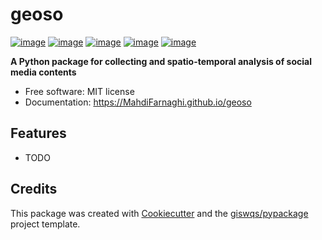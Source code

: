 # geoso

[![image](https://img.shields.io/pypi/v/geoso.svg)](https://pypi.python.org/pypi/geoso)
[![image](https://github.com/mahdifarnaghi/geoso/workflows/docs/badge.svg)](https://geemap.org)
[![image](https://github.com/mahdifarnaghi/geoso/workflows/build/badge.svg)](https://github.com/mahdifarnaghi/geoso/actions?query=workflow%3Abuild)
[![image](https://img.shields.io/twitter/follow/mahdifarnaghi?style=social)](https://twitter.com/mahdifarnaghi)
[![image](https://img.shields.io/badge/License-MIT-yellow.svg)](https://opensource.org/licenses/MIT)

**A Python package for collecting and spatio-temporal analysis of social media contents**

-   Free software: MIT license
-   Documentation: https://MahdiFarnaghi.github.io/geoso

## Features

-   TODO

## Credits

This package was created with [Cookiecutter](https://github.com/cookiecutter/cookiecutter) and the [giswqs/pypackage](https://github.com/giswqs/pypackage) project template.
